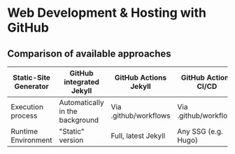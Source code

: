 # Web Development & Hosting with GitHub

## Comparison of available approaches
Static-Site Generator | GitHub integrated Jekyll | GitHub Actions Jekyll | GitHub Actions CI/CD
--------------------- | ------------------------ | --------------------- | ---------------------
Execution process | Automatically in the background | Via .github/workflows | Via .github/workflows
Runtime Environment | "Static" version | Full, latest Jekyll | Any SSG (e.g. Hugo)

